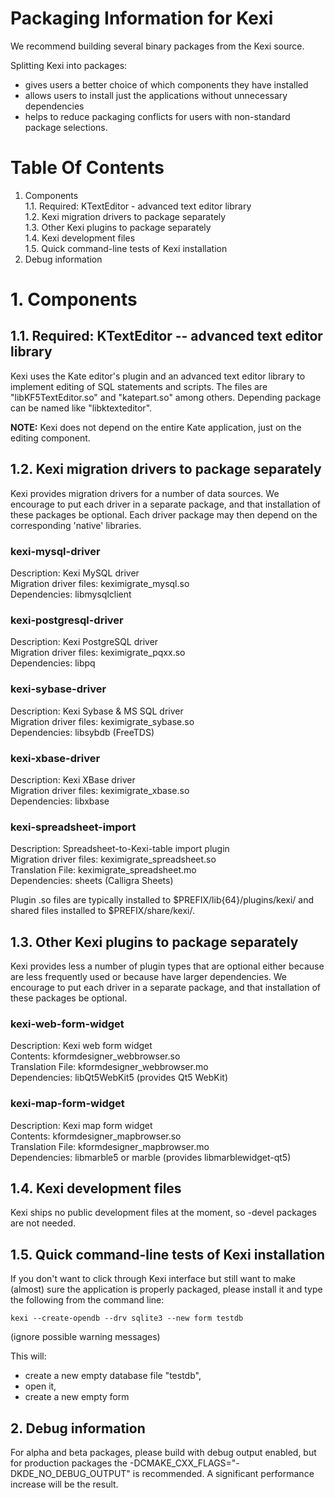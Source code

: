 # Packaging Information for Kexi

We recommend building several binary packages from the Kexi source.

Splitting Kexi into packages:
- gives users a better choice of which components they have installed
- allows users to install just the applications without unnecessary dependencies
- helps to reduce packaging conflicts for users with non-standard package selections.

# Table Of Contents

1. Components  
1.1. Required: KTextEditor - advanced text editor library  
1.2. Kexi migration drivers to package separately  
1.3. Other Kexi plugins to package separately  
1.4. Kexi development files  
1.5. Quick command-line tests of Kexi installation  
2. Debug information  

# 1. Components

## 1.1. Required: KTextEditor -- advanced text editor library

Kexi uses the Kate editor's plugin and an advanced text editor library to implement editing of
SQL statements and scripts. The files are "libKF5TextEditor.so" and "katepart.so" among others.
Depending package
can be named like "libktexteditor".

**NOTE:** Kexi does not depend on the entire Kate application, just on the editing component.

## 1.2. Kexi migration drivers to package separately

Kexi provides migration drivers for a number of data sources. We encourage to put each driver 
in a separate package, and that installation of these packages be optional. Each driver package 
may then depend on the corresponding 'native' libraries.

### kexi-mysql-driver

Description: Kexi MySQL driver  
Migration driver files: keximigrate_mysql.so  
Dependencies: libmysqlclient

### kexi-postgresql-driver

Description: Kexi PostgreSQL driver  
Migration driver files: keximigrate_pqxx.so  
Dependencies: libpq

### kexi-sybase-driver

Description: Kexi Sybase & MS SQL driver  
Migration driver files: keximigrate_sybase.so  
Dependencies: libsybdb (FreeTDS)

### kexi-xbase-driver

Description: Kexi XBase driver  
Migration driver files: keximigrate_xbase.so  
Dependencies: libxbase

### kexi-spreadsheet-import

Description: Spreadsheet-to-Kexi-table import plugin  
Migration driver files: keximigrate_spreadsheet.so  
Translation File: keximigrate_spreadsheet.mo  
Dependencies: sheets (Calligra Sheets)

Plugin .so files are typically installed to $PREFIX/lib{64}/plugins/kexi/
and shared files installed to $PREFIX/share/kexi/.

## 1.3. Other Kexi plugins to package separately

Kexi provides less a number of plugin types that are optional either because are less
frequently used or because have larger dependencies. We encourage to put each driver in a
separate package, and that installation of these packages be optional.

### kexi-web-form-widget

Description: Kexi web form widget  
Contents: kformdesigner_webbrowser.so  
Translation File: kformdesigner_webbrowser.mo  
Dependencies: libQt5WebKit5 (provides Qt5 WebKit)

### kexi-map-form-widget

Description: Kexi map form widget  
Contents: kformdesigner_mapbrowser.so  
Translation File: kformdesigner_mapbrowser.mo  
Dependencies: libmarble5 or marble (provides libmarblewidget-qt5)

## 1.4. Kexi development files

Kexi ships no public development files at the moment, so -devel packages are not needed.

## 1.5. Quick command-line tests of Kexi installation

If you don't want to click through Kexi interface but still want to make (almost) sure the
application is properly packaged, please install it and type the following from the command
line:

    kexi --create-opendb --drv sqlite3 --new form testdb

(ignore possible warning messages)

This will:
- create a new empty database file "testdb",
- open it,
- create a new empty form


## 2. Debug information

For alpha and beta packages, please build with debug output enabled, but for production
packages the -DCMAKE_CXX_FLAGS="-DKDE_NO_DEBUG_OUTPUT" is recommended. A significant performance
increase will be the result.
